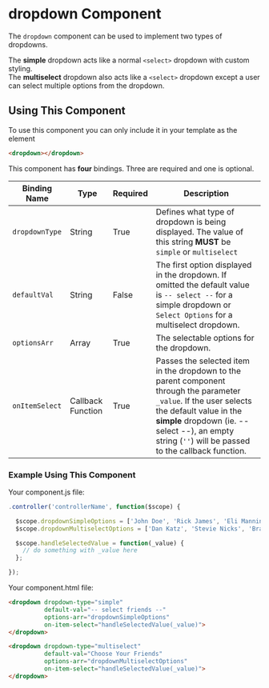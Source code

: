 # dropdown Component

The `dropdown` component can be used to implement two types of dropdowns.

The **simple** dropdown acts like a normal `<select>` dropdown with custom styling.  
The **multiselect** dropdown also acts like a `<select>` dropdown except a user can select multiple options from the dropdown.

## Using This Component

To use this component you can only include it in your template as the element

```HTML
<dropdown></dropdown>
```

This component has **four** bindings. Three are required and one is optional.

| Binding Name | Type | Required | Description |
| ------------ | ---- | -------- | ----------- |
| `dropdownType` | String | True | Defines what type of dropdown is being displayed. The value of this string **MUST** be `simple` or `multiselect` |
| `defaultVal` | String | False | The first option displayed in the dropdown. If omitted the default value is `-- select --` for a simple dropdown or `Select Options` for a multiselect dropdown. |
| `optionsArr` | Array | True | The selectable options for the dropdown. |
| `onItemSelect` | Callback Function | True | Passes the selected item in the dropdown to the parent component through the parameter `_value`. If the user selects the default value in the **simple** dropdown (ie. -- select --), an empty string (`''`) will be passed to the callback function. |

### Example Using This Component

Your component.js file:

```javascript
.controller('controllerName', function($scope) {

  $scope.dropdownSimpleOptions = ['John Doe', 'Rick James', 'Eli Manning'];
  $scope.dropdownMultiselectOptions = ['Dan Katz', 'Stevie Nicks', 'Brandon Jacobs'];

  $scope.handleSelectedValue = function(_value) {
    // do something with _value here
  };

});
```

Your component.html file:

```HTML
<dropdown dropdown-type="simple"
          default-val="-- select friends --"
          options-arr="dropdownSimpleOptions"
          on-item-select="handleSelectedValue(_value)">
</dropdown>

<dropdown dropdown-type="multiselect"
          default-val="Choose Your Friends"
          options-arr="dropdownMultiselectOptions"
          on-item-select="handleSelectedValue(_value)">
</dropdown>
```